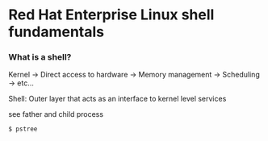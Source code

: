 # Red Hat Enterprise Linux shell fundamentals

### What is a shell?
Kernel -> Direct access to hardware
	   -> Memory management
	   -> Scheduling
	   -> etc...

 Shell: Outer layer that acts as an interface to kernel level services


see father and child process
```bash
$ pstree
```


